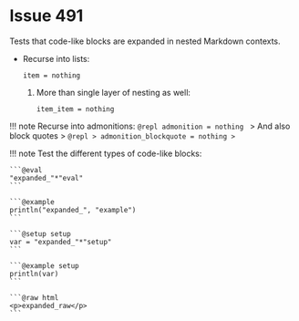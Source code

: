 # Issue 491

Tests that code-like blocks are expanded in nested Markdown contexts.

- Recurse into lists:

  ```@repl
  item = nothing
  ```

  1. More than single layer of nesting as well:

     ```@repl
     item_item = nothing
     ```

!!! note
    Recurse into admonitions:
    ```@repl
    admonition = nothing
    ```
    > And also block quotes
    > ```@repl
    > admonition_blockquote = nothing
    > ```

!!! note
    Test the different types of code-like blocks:

    ```@eval
    "expanded_"*"eval"
    ```

    ```@example
    println("expanded_", "example")
    ```

    ```@setup setup
    var = "expanded_"*"setup"
    ```

    ```@example setup
    println(var)
    ```

    ```@raw html
    <p>expanded_raw</p>
    ```
